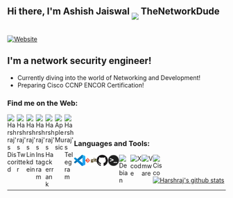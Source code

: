 ## Hi there, I'm Ashish Jaiswal <img src="https://yt3.ggpht.com/VfQxscdaeSJ1k6cv1ck8Aw_apLNp88uqD9IDShGvfVEW_YoDhrks8415DsaFz4tLp0zSywDWOg=s108-c-k-c0x00ffffff-no-rj" width="40" style="margin-bottom:-12px;"> TheNetworkDude</br></br>

<!--- <img align="right" alt="I am glad u came to visit" src="https://media.giphy.com/media/l1J9RFoDzCDrkqtEc/giphy.gif" width="290"> --->

[![Website](https://shields.io/badge/jaiswalashish.com-visit%20now-49c053?style=for-the-badge&url=https%3A%2F%2Fharshbedi.in)](https://harshbedi.com)    

## I'm a network security engineer!

- Currently diving into the world of Networking and Development!
- Preparing Cisco CCNP ENCOR Certification!

### Find me on the Web:

<a href="">
  <img align="left" alt="Harshraj's Discord" width="22px" src="https://cdn.jsdelivr.net/npm/simple-icons@4.3.0/icons/discord.svg" />
</a>
<a href="">
  <img align="left" alt="Harshraj's Twitter" width="22px" src="https://cdn.jsdelivr.net/npm/simple-icons@v3/icons/twitter.svg" />
</a>
<a href="">
  <img align="left" alt="Harshraj's Linkdein" width="22px" src="https://cdn.jsdelivr.net/npm/simple-icons@v3/icons/linkedin.svg" />
</a>
<a href="">
  <img align="left" alt="Harshraj's Instagram" width="22px" src="https://cdn.jsdelivr.net/npm/simple-icons@v3/icons/instagram.svg" />
</a>
<a href="">
  <img align="left" alt="Harshraj's Hackerrank" width="22px" src="https://cdn.jsdelivr.net/npm/simple-icons@v3/icons/hackerrank.svg" />
</a>
<a href="">
  <img align="left" alt="Apple Music" width="22px" src="https://cdn.jsdelivr.net/npm/simple-icons@4.3.0/icons/itunes.svg" />
</a>
<a href="">
  <img align="left" alt="Harshraj's Telegram" width="22px" src="https://cdn.jsdelivr.net/npm/simple-icons@4.3.0/icons/telegram.svg" />
</a></br></br>

### Languages and Tools:

<img align="left" alt="Visual Studio Code" width="26px" src="https://raw.githubusercontent.com/github/explore/80688e429a7d4ef2fca1e82350fe8e3517d3494d/topics/visual-studio-code/visual-studio-code.png" />
<img align="left" alt="Git" width="26px" src="https://raw.githubusercontent.com/github/explore/80688e429a7d4ef2fca1e82350fe8e3517d3494d/topics/git/git.png" />
<img align="left" alt="GitHub" width="26px" src="https://raw.githubusercontent.com/github/explore/78df643247d429f6cc873026c0622819ad797942/topics/github/github.png" />
<img align="left" alt="Terminal" width="26px" src="https://raw.githubusercontent.com/github/explore/80688e429a7d4ef2fca1e82350fe8e3517d3494d/topics/terminal/terminal.png" />
<img align="left" alt="Debian" width="26px" src="https://cdn.jsdelivr.net/npm/simple-icons@4.3.0/icons/debian.svg" />
<img align="left" alt="Xcode" width="26px" src="https://cdn.jsdelivr.net/npm/simple-icons@4.3.0/icons/xcode.svg" />
<img align="left" alt="Vmware" width="26px" src="https://cdn.jsdelivr.net/npm/simple-icons@4.3.0/icons/vmware.svg" />
<img align="left" alt="Cisco" width="26px" src="https://cdn.jsdelivr.net/npm/simple-icons@4.3.0/icons/cisco.svg" />

<br />
<br />


[![Harshraj's github stats](https://github-readme-stats.vercel.app/api?username=ashishsjaiswal)](https://github.com/anuraghazra/github-readme-stats)

---
